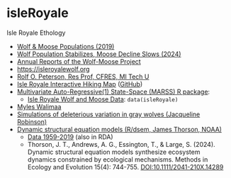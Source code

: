 # isleRoyale
Isle Royale Ethology

- [Wolf & Moose Populations (2019)](https://www.nps.gov/isro/learn/nature/wolf-moose-populations.htm)
- [Wolf Population Stabilizes, Moose Decline Slows (2024)](https://www.mtu.edu/news/2024/04/wolf-population-stabilizes-moose-decline-slows.html)
- [Annual Reports of the Wolf-Moose Project](https://www.isleroyalewolf.org/annual-reports)
- <https://isleroyalewolf.org>
- [Rolf O. Peterson, Res Prof, CFRES, MI Tech U](https://www.mtu.edu/forest/about/faculty-staff/faculty/peterson/)
- [Isle Royale Interactive Hiking Map](https://isle-royale-map.firebaseapp.com/) ([GitHub](https://github.com/brandontrowe/isle-royale-interactive-map?tab=readme-ov-file))
- [Multivariate Auto-Regressive(1) State-Space (MARSS) R package](https://atsa-es.github.io/MARSS/):
  - [Isle Royale Wolf and Moose Data](https://atsa-es.github.io/MARSS/reference/isleRoyal.html): `data(isleRoyale)`
- [Myles Walimaa](https://mwalimaa.github.io/portfolio/)
- [Simulations of deleterious variation in gray wolves (Jacqueline Robinson)](https://github.com/jarobin/wolf_demography_2019)
- [Dynamic structural equation models (R/dsem, James Thorson, NOAA)](https://github.com/James-Thorson-NOAA/dsem)
  - [Data 1959-2019](https://github.com/James-Thorson-NOAA/dsem/tree/main/data-raw)
(also in RDA)
  - Thorson, J. T., Andrews, A. G., Essington, T., & Large, S. (2024). Dynamic structural equation models synthesize ecosystem dynamics constrained by ecological mechanisms. Methods in Ecology and Evolution 15(4): 744-755. [DOI:10.1111/2041-210X.14289](https://doi.org/10.1111/2041-210X.14289)
